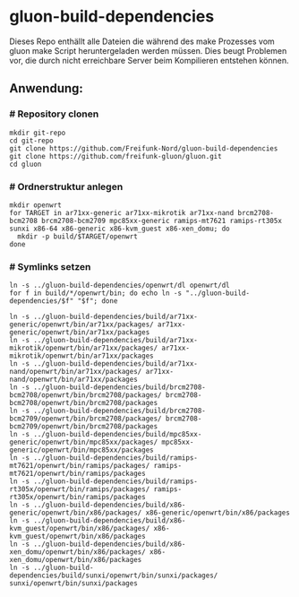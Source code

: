 gluon-build-dependencies
========================

Dieses Repo enthällt alle Dateien die während des make Prozesses vom gluon make Script heruntergeladen werden müssen. Dies beugt Problemen
vor, die durch nicht erreichbare Server beim Kompilieren entstehen können.

Anwendung:
-------------------------------------
 
### # Repository clonen
 
    mkdir git-repo
    cd git-repo
    git clone https://github.com/Freifunk-Nord/gluon-build-dependencies
    git clone https://github.com/freifunk-gluon/gluon.git
    cd gluon
 
### # Ordnerstruktur anlegen
 
    mkdir openwrt
    for TARGET in ar71xx-generic ar71xx-mikrotik ar71xx-nand brcm2708-bcm2708 brcm2708-bcm2709 mpc85xx-generic ramips-mt7621 ramips-rt305x sunxi x86-64 x86-generic x86-kvm_guest x86-xen_domu; do
      mkdir -p build/$TARGET/openwrt
    done

### # Symlinks setzen

    ln -s ../gluon-build-dependencies/openwrt/dl openwrt/dl
    for f in build/*/openwrt/bin; do echo ln -s "../gluon-build-dependencies/$f" "$f"; done

    ln -s ../gluon-build-dependencies/build/ar71xx-generic/openwrt/bin/ar71xx/packages/ ar71xx-generic/openwrt/bin/ar71xx/packages
    ln -s ../gluon-build-dependencies/build/ar71xx-mikrotik/openwrt/bin/ar71xx/packages/ ar71xx-mikrotik/openwrt/bin/ar71xx/packages
    ln -s ../gluon-build-dependencies/build/ar71xx-nand/openwrt/bin/ar71xx/packages/ ar71xx-nand/openwrt/bin/ar71xx/packages
    ln -s ../gluon-build-dependencies/build/brcm2708-bcm2708/openwrt/bin/brcm2708/packages/ brcm2708-bcm2708/openwrt/bin/brcm2708/packages
    ln -s ../gluon-build-dependencies/build/brcm2708-bcm2709/openwrt/bin/brcm2708/packages/ brcm2708-bcm2709/openwrt/bin/brcm2708/packages
    ln -s ../gluon-build-dependencies/build/mpc85xx-generic/openwrt/bin/mpc85xx/packages/ mpc85xx-generic/openwrt/bin/mpc85xx/packages
    ln -s ../gluon-build-dependencies/build/ramips-mt7621/openwrt/bin/ramips/packages/ ramips-mt7621/openwrt/bin/ramips/packages
    ln -s ../gluon-build-dependencies/build/ramips-rt305x/openwrt/bin/ramips/packages/ ramips-rt305x/openwrt/bin/ramips/packages
    ln -s ../gluon-build-dependencies/build/x86-generic/openwrt/bin/x86/packages/ x86-generic/openwrt/bin/x86/packages
    ln -s ../gluon-build-dependencies/build/x86-kvm_guest/openwrt/bin/x86/packages/ x86-kvm_guest/openwrt/bin/x86/packages
    ln -s ../gluon-build-dependencies/build/x86-xen_domu/openwrt/bin/x86/packages/ x86-xen_domu/openwrt/bin/x86/packages
    ln -s ../gluon-build-dependencies/build/sunxi/openwrt/bin/sunxi/packages/ sunxi/openwrt/bin/sunxi/packages
